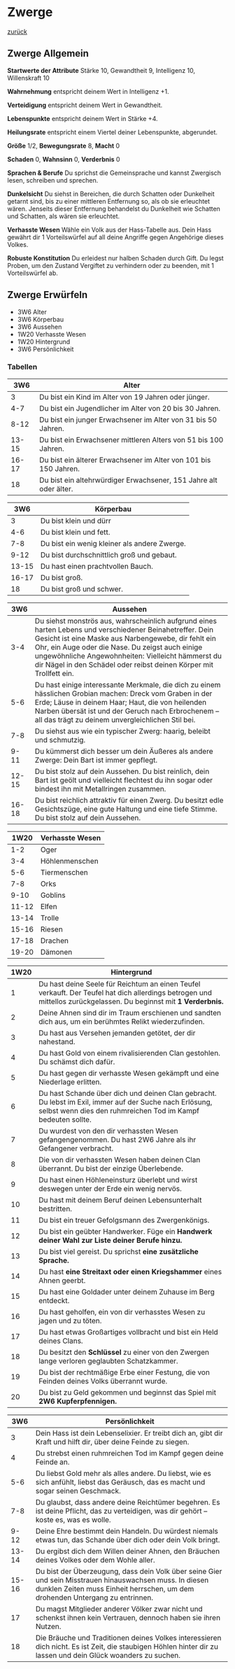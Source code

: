 # Zwerge

[zurück](README.md#der-schatten-des-dämonenfürsten)

## Zwerge Allgemein

**Startwerte der Attribute** Stärke 10, Gewandtheit 9, Intelligenz 10, Willenskraft 10

**Wahrnehmung** entspricht deinem Wert in Intelligenz +1. 

**Verteidigung** entspricht deinem Wert in Gewandtheit. 

**Lebenspunkte** entspricht deinem Wert in Stärke +4. 

**Heilungsrate** entspricht einem Viertel deiner Lebenspunkte, abgerundet.

**Größe** 1/2, **Bewegungsrate** 8, **Macht** 0

**Schaden** 0, **Wahnsinn** 0, **Verderbnis** 0

**Sprachen & Berufe** Du sprichst die Gemeinsprache und kannst Zwergisch lesen, schreiben und sprechen. 

**Dunkelsicht** Du siehst in Bereichen, die durch Schatten oder Dunkelheit getarnt sind, bis zu einer mittleren Entfernung
so, als ob sie erleuchtet wären. Jenseits dieser Entfernung behandelst du Dunkelheit wie Schatten und Schatten, als wären sie erleuchtet.

**Verhasste Wesen** Wähle ein Volk aus der Hass-Tabelle aus. Dein Hass gewährt dir 1 Vorteilswürfel auf all deine Angriffe gegen Angehörige dieses Volkes.

**Robuste Konstitution** Du erleidest nur halben Schaden durch Gift. Du legst Proben, um den Zustand Vergiftet zu verhindern oder zu beenden, mit 1 Vorteilswürfel ab.

## Zwerge Erwürfeln

* 3W6 Alter
* 3W6 Körperbau
* 3W6 Aussehen
* 1W20 Verhasste Wesen
* 1W20 Hintergrund
* 3W6 Persönlichkeit

### Tabellen

| 3W6 | Alter | 
| --- | --- |
| 3 | Du bist ein Kind im Alter von 19 Jahren oder jünger. |
| 4-7 | Du bist ein Jugendlicher im Alter von 20 bis 30 Jahren. |
| 8-12 | Du bist ein junger Erwachsener im Alter von 31 bis 50 Jahren. |
| 13-15 | Du bist ein Erwachsener mittleren Alters von 51 bis 100 Jahren. |
| 16-17 | Du bist ein älterer Erwachsener im Alter von 101 bis 150 Jahren. |
| 18 | Du bist ein altehrwürdiger Erwachsener, 151 Jahre alt oder älter. |

| 3W6 | Körperbau |
| --- | --- |
| 3 | Du bist klein und dürr |
| 4-6 | Du bist klein und fett. |
| 7-8 | Du bist ein wenig kleiner als andere Zwerge. |
| 9-12 | Du bist durchschnittlich groß und gebaut. |
| 13-15 | Du hast einen prachtvollen Bauch. |
| 16-17 | Du bist groß. |
| 18 | Du bist groß und schwer. |

| 3W6 | Aussehen |
| --- | --- |
| 3-4 | Du siehst monströs aus, wahrscheinlich aufgrund eines harten Lebens und verschiedener Beinahetreffer. Dein Gesicht ist eine Maske aus Narbengewebe, dir fehlt ein Ohr, ein Auge oder die Nase. Du zeigst auch einige ungewöhnliche Angewohnheiten: Vielleicht hämmerst du dir Nägel in den Schädel oder reibst deinen Körper mit Trollfett ein. |
| 5-6 | Du hast einige interessante Merkmale, die dich zu einem hässlichen Grobian machen: Dreck vom Graben in der Erde; Läuse in deinem Haar; Haut, die von heilenden Narben übersät ist und der Geruch nach Erbrochenem – all das trägt zu deinem unvergleichlichen Stil bei. |
| 7-8 | Du siehst aus wie ein typischer Zwerg: haarig, beleibt und schmutzig. |
| 9-11 | Du kümmerst dich besser um dein Äußeres als andere Zwerge: Dein Bart ist immer gepflegt. |
| 12-15 | Du bist stolz auf dein Aussehen. Du bist reinlich, dein Bart ist geölt und vielleicht flechtest du ihn sogar oder bindest ihn mit Metallringen zusammen. |
| 16-18 | Du bist reichlich attraktiv für einen Zwerg. Du besitzt edle Gesichtszüge, eine gute Haltung und eine tiefe Stimme. Du bist stolz auf dein Aussehen. |

| 1W20 | Verhasste Wesen | 
| --- | --- |
| 1-2 | Oger |
| 3-4 | Höhlenmenschen |
| 5-6 | Tiermenschen |
| 7-8 | Orks |
| 9-10 | Goblins |
| 11-12 | Elfen |
| 13-14 | Trolle |
| 15-16 | Riesen |
| 17-18 | Drachen |
| 19-20 | Dämonen |

| 1W20 | Hintergrund | 
| --- | --- |
| 1 | Du hast deine Seele für Reichtum an einen Teufel verkauft. Der Teufel hat dich allerdings betrogen und mittellos zurückgelassen. Du beginnst mit **1 Verderbnis.** |
| 2 | Deine Ahnen sind dir im Traum erschienen und sandten dich aus, um ein berühmtes Relikt wiederzufinden. |
| 3 | Du hast aus Versehen jemanden getötet, der dir nahestand. |
| 4 | Du hast Gold von einem rivalisierenden Clan gestohlen. Du schämst dich dafür. |
| 5 | Du hast gegen dir verhasste Wesen gekämpft und eine Niederlage erlitten. |
| 6 | Du hast Schande über dich und deinen Clan gebracht. Du lebst im Exil, immer auf der Suche nach Erlösung, selbst wenn dies den ruhmreichen Tod im Kampf bedeuten sollte. |
| 7 | Du wurdest von den dir verhassten Wesen gefangengenommen. Du hast 2W6 Jahre als ihr Gefangener verbracht. |
| 8 | Die von dir verhassten Wesen haben deinen Clan überrannt. Du bist der einzige Überlebende. |
| 9 | Du hast einen Höhleneinsturz überlebt und wirst deswegen unter der Erde ein wenig nervös. |
| 10 | Du hast mit deinem Beruf deinen Lebensunterhalt bestritten. |
| 11 | Du bist ein treuer Gefolgsmann des Zwergenkönigs. |
| 12 | Du bist ein geübter Handwerker. Füge ein **Handwerk deiner Wahl zur Liste deiner Berufe hinzu.** |
| 13 | Du bist viel gereist. Du sprichst **eine zusätzliche Sprache.** |
| 14 | Du hast **eine Streitaxt oder einen Kriegshammer** eines Ahnen geerbt. |
| 15 | Du hast eine Goldader unter deinem Zuhause im Berg entdeckt. |
| 16 | Du hast geholfen, ein von dir verhasstes Wesen zu jagen und zu töten. |
| 17 | Du hast etwas Großartiges vollbracht und bist ein Held deines Clans. |
| 18 | Du besitzt den **Schlüssel** zu einer von den Zwergen lange verloren geglaubten Schatzkammer. |
| 19 | Du bist der rechtmäßige Erbe einer Festung, die von Feinden deines Volks überrannt wurde. |
| 20 | Du bist zu Geld gekommen und beginnst das Spiel mit **2W6 Kupferpfennigen.** |

| 3W6 | Persönlichkeit | 
| --- | --- |
| 3 | Dein Hass ist dein Lebenselixier. Er treibt dich an, gibt dir Kraft und hilft dir, über deine Feinde zu siegen. |
| 4 | Du strebst einen ruhmreichen Tod im Kampf gegen deine Feinde an. |
| 5-6 | Du liebst Gold mehr als alles andere. Du liebst, wie es sich anfühlt, liebst das Geräusch, das es macht und sogar seinen Geschmack. |
| 7-8 | Du glaubst, dass andere deine Reichtümer begehren. Es ist deine Pflicht, das zu verteidigen, was dir gehört – koste es, was es wolle. |
| 9-12 | Deine Ehre bestimmt dein Handeln. Du würdest niemals etwas tun, das Schande über dich oder dein Volk bringt. |
| 13-14 | Du ergibst dich dem Willen deiner Ahnen, den Bräuchen deines Volkes oder dem Wohle aller. |
| 15-16 | Du bist der Überzeugung, dass dein Volk über seine Gier und sein Misstrauen hinauswachsen muss. In diesen dunklen Zeiten muss Einheit herrschen, um dem drohenden Untergang zu entrinnen. |
| 17 | Du magst Mitglieder anderer Völker zwar nicht und schenkst ihnen kein Vertrauen, dennoch haben sie ihren Nutzen. |
| 18 | Die Bräuche und Traditionen deines Volkes interessieren dich nicht. Es ist Zeit, die staubigen Höhlen hinter dir zu lassen und dein Glück woanders zu suchen. |
